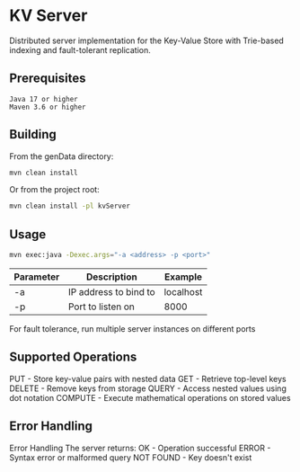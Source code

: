 # KV Server

Distributed server implementation for the Key-Value Store with Trie-based indexing and fault-tolerant replication.

## Prerequisites

    Java 17 or higher
    Maven 3.6 or higher

## Building

From the genData directory:
```bash
mvn clean install
```
Or from the project root:

```bash
mvn clean install -pl kvServer
```
## Usage

```bash
mvn exec:java -Dexec.args="-a <address> -p <port>"
```


| Parameter | Description                            | Example    | 
|-----------|----------------------------------------|------------|
| -a        | IP address to bind to                  | localhost  | 
| -p        | Port to listen on                      | 8000       | 

For fault tolerance, run multiple server instances on different ports
## Supported Operations

PUT - Store key-value pairs with nested data
GET - Retrieve top-level keys
DELETE - Remove keys from storage
QUERY - Access nested values using dot notation
COMPUTE - Execute mathematical operations on stored values

## Error Handling 
Error Handling
The server returns:
OK - Operation successful
ERROR - Syntax error or malformed query
NOT FOUND - Key doesn't exist